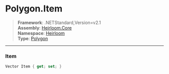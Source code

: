 # Polygon.Item

> **Framework**: .NETStandard,Version=v2.1  
> **Assembly**: [Heirloom.Core][0]  
> **Namespace**: [Heirloom][0]  
> **Type**: [Polygon][1]  

--------------------------------------------------------------------------------

### Item

```cs
Vector Item { get; set; }
```

[0]: ..\Heirloom.Core.md
[1]: Heirloom.Polygon.md
